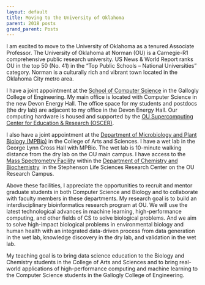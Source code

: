 ```yaml
---
layout: default
title: Moving to the University of Oklahoma
parent: 2018 posts
grand_parent: Posts
---
```

I am excited to move to the University of Oklahoma as a tenured Associate Professor. The University of Oklahoma at Norman (OU) is a Carnegie-R1 comprehensive public research university. US News & World Report ranks OU in the top 50 (No. 41) in the &#8220;Top Public Schools – National Universities&#8221; category. Norman is a culturally rich and vibrant town located in the Oklahoma City metro area.

I have a joint appointment at the [School of Computer Science](http://www.ou.edu/coe/cs) in the <span class="st">Gallogly College of Engineering. My main office is located with Computer Science in the new Devon Energy Hall. The office space for my students and postdocs (the dry lab) are adjacent to my office in the Devon Energy Hall. Our computing hardware is housed and supported by the <a href="http://www.ou.edu/oscer">OU Supercomputing Center for Education & Research (OSCER)</a>.</span>

<span class="st">I also have a joint appointment at the <a href="http://www.ou.edu/cas/mpbio/">Department of Microbiology and Plant Biology (MPBio)</a> in the College of Arts and Sciences. I have a wet lab in the George Lynn Cross Hall with MPBio. The wet lab is 10-minute walking distance from the dry lab on the OU main campus. </span>I have access to the [Mass Spectrometry Facility](http://www.ou.edu/cas/chemistry/research/research-support-services/mass-spectrometry) within the [Department of Chemistry and Biochemistry](http://www.ou.edu/cas/chemistry)  in the Stephenson Life Sciences Research Center on the OU Research Campus.

Above these facilities, I appreciate the opportunities to recruit and mentor graduate students in both Computer Science and Biology and to collaborate with faculty members in these departments. My research goal is to build an interdisciplinary bioinformatics research program at OU. We will use the latest technological advances in machine learning, high-performance computing, and other fields of CS to solve biological problems. And we aim to solve high-impact biological problems in environmental biology and human health with an integrated data-driven process from data generation in the wet lab, knowledge discovery in the dry lab, and validation in the wet lab.

My teaching goal is to bring data science education to the Biology and Chemistry students in the College of Arts and Sciences and to bring real-world applications of high-performance computing and machine learning to the Computer Science students in the Gallogly College of Engineering.
